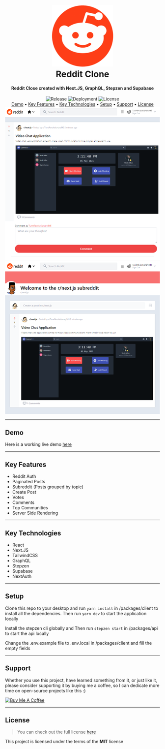 <h1 align="center">
  <a href="https://expo.dev/@martstech/snapchat-clone/">
    <img width="200px" src="https://raw.githubusercontent.com/MartsTech/reddit-clone/main/images/logo.png" alt="Reddit Logo" />
  </a>
  <br />
  Reddit Clone
  <br />
</h1>

<h4 align="center">
   Reddit Close created with Next.JS, GraphQL, Stepzen and Supabase
</h4>

<div align="center">
   <img src="https://img.shields.io/github/v/release/MartsTech/reddit-clone" alt="Release" />
   <img src="https://vercelbadge.vercel.app/api/MartsTech/reddit-clone" alt="Deployment" />
   <img src="https://img.shields.io/github/license/MartsTech/reddit-clone" alt="License" />
</div>

<div align="center">
  <a href="#demo">Demo</a> •
  <a href="#key-features">Key Features</a> •
  <a href="#key-technologies">Key Technologies</a> •
  <a href="#setup">Setup</a> •
  <a href="#support">Support</a> •
  <a href="#license">License</a>
</div>

<img style="object-fit: contain" src="https://raw.githubusercontent.com/MartsTech/reddit-clone/main/images/post.png" alt="post" />
<img style="object-fit: contain" src="https://raw.githubusercontent.com/MartsTech/reddit-clone/main/images/subreddit.png" alt="subreddit" />

---

## Demo

Here is a working live demo [here](https://reddit-clone-martstech.vercel.app/)

---

## Key Features

- Reddit Auth
- Paginated Posts
- Subreddit (Posts grouped by topic)
- Create Post
- Votes
- Comments
- Top Communities
- Server Side Rendering

---

## Key Technologies

- React
- Next.JS
- TailwindCSS
- GraphQL
- Stepzen
- Supabase
- NextAuth

---

## Setup

Clone this repo to your desktop and run `yarn install` in /packages/client to install all the dependencies.
Then run `yarn dev` to start the application locally

Install the stepzen cli globally and 
Then run `stepzen start` in /packages/api to start the api locally

Change the .env.example file to .env.local in /packages/client and fill the empty fields

---

## Support

Whether you use this project, have learned something from it, or just like it, please consider supporting it by buying me a coffee, so I can dedicate more time on open-source projects like this :)

<a href="https://www.buymeacoffee.com/martstech" target="_blank">
  <img src="https://cdn.buymeacoffee.com/buttons/v2/default-yellow.png" alt="Buy Me A Coffee" height="60px" width="217px" />
</a>

---

## License

> You can check out the full license [here](https://github.com/MartsTech/reddit-clone/blob/main/LICENCE)

This project is licensed under the terms of the **MIT** license
